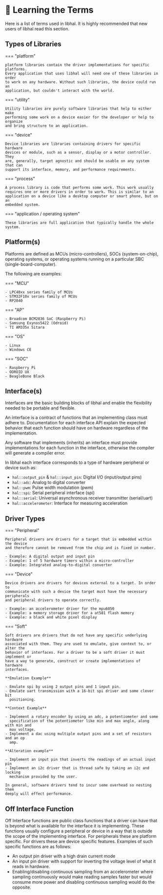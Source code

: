 # 📃 Learning the Terms

Here is a list of terms used in libhal. It is highly recommended that new users
of libhal read this section.

## Types of Libraries

=== "platform"

    platform libraries contain the driver implementations for specific platforms.
    Every application that uses libhal will need one of these libraries in order
    to work on any hardware. Without such libraries, the device could run an
    application, but couldn't interact with the world.

=== "utility"

    Utility libraries are purely software libraries that help to either make
    performing some work on a device easier for the developer or help to organize
    and bring structure to an application.

=== "device"

    Device libraries are libraries containing drivers for specific hardware
    devices or module, such as a sensor, display or a motor controller. They
    are, generally, target agnostic and should be usable on any system that can
    support its interface, memory, and performance requirements.

=== "process"

    A process library is code that performs some work. This work usually
    requires one or more drivers in order to work. This is similar to an
    application on a device like a desktop computer or smart phone, but on an
    embedded system.

=== "application / operating system"

    These libraries are full application that typically handle the whole system.


## Platform(s)

Platforms are defined as MCUs (micro-controllers), SOCs (system-on-chip),
operating systems, or operating systems running on a particular SBC
(single-board-computer).

The following are examples:

=== "MCU"

    - LPC40xx series family of MCUs
    - STM32F10x series family of MCUs
    - RP2040

=== "AP"

    - Broadcom BCM2836 SoC (Raspberry Pi)
    - Samsung Exynos5422 (Odroid)
    - TI AM335x Sitara

=== "OS"

    - Linux
    - Windows CE

=== "SOC"

    - Raspberry Pi
    - ODROID UX
    - BeagleBone Black

## Interface(s)

Interfaces are the basic building blocks of libhal and enable the flexibility
needed to be portable and flexible.

An interface is a contract of functions that an implementing class must adhere
to. Documentation for each interface API explain the expected behavior that each
function should have on hardware regardless of the implementation.

Any software that implements (inherits) an interface must provide
implementations for each function in the interface, otherwise the compiler will
generate a compiler error.

In libhal each interface corresponds to a type of hardware peripheral or device
such as:

- `hal::output_pin` & `hal::input_pin`: Digital I/O (input/output pins)
- `hal::adc`: Analog to digital converter
- `hal::pwm`: Pulse width modulation (pwm)
- `hal::spi`: Serial peripheral interface (spi)
- `hal::serial`: Universal asynchronous receiver transmitter (serial/uart)
- `hal::accelerometer`: Interface for measuring acceleration

## Driver Types

=== "Peripheral"

    Peripheral drivers are drivers for a target that is embedded within the device
    and therefore cannot be removed from the chip and is fixed in number.

    - Example: A digital output and input pin
    - Example: 1 of 5 hardware timers within a micro-controller
    - Example: Integrated analog-to-digital converter

=== "Device"

    Device drivers are drivers for devices external to a target. In order to
    communicate with such a device the target must have the necessary peripherals
    and peripheral drivers to operate correctly.

    - Example: an accelerometer driver for the mpu6050
    - Example: a memory storage driver for a at581 flash memory
    - Example: a black and white pixel display

=== "Soft"

    Soft drivers are drivers that do not have any specific underlying hardware
    associated with them. They are used to emulate, give context to, or alter the
    behavior of interfaces. For a driver to be a soft driver it must implement or
    have a way to generate, construct or create implementations of hardware
    interfaces.

    **Emulation Example**

    - Emulate spi by using 2 output pins and 1 input pin.
    - Emulate uart transmission with a 16-bit spi driver and some clever bit
      positioning.

    **Context Example**

    - Implement a rotary encoder by using an adc, a potentiometer and some
      specification of the potentiometer like min and max angle, along with min and
      max voltage.
    - Implement a dac using multiple output pins and a set of resistors and an op
      amp.

    **Alteration example**

    - Implement an input pin that inverts the readings of an actual input pin
    - Implement an i2c driver that is thread safe by taking an i2c and locking
      mechanism provided by the user.

    In general, software drivers tend to incur some overhead so nesting them
    deeply will effect performance.

## Off Interface Function

Off Interface functions are public class functions that a driver can have that
is beyond what is available for the interface it is implementing. These
functions usually configure a peripheral or device in a way that is outside the
scope of the implementing interface. For peripherals these are platform
specific. For drivers these are device specific features. Examples of such
specific functions are as follows:

- An output pin driver with a high drain current mode
- An input pin driver with support for inverting the voltage level of what it
  reads in hardware.
- Enabling/disabling continuous sampling from an accelerometer where sampling
  continuously would make reading samples faster but would consume more power
  and disabling continuous sampling would do the opposite.
